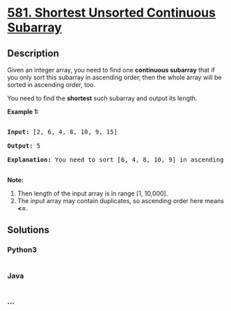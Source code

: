 # [581. Shortest Unsorted Continuous Subarray](https://leetcode.com/problems/shortest-unsorted-continuous-subarray)

## Description
<p>Given an integer array, you need to find one <b>continuous subarray</b> that if you only sort this subarray in ascending order, then the whole array will be sorted in ascending order, too. </p> 



<p>You need to find the <b>shortest</b> such subarray and output its length.</p>



<p><b>Example 1:</b><br />

<pre>

<b>Input:</b> [2, 6, 4, 8, 10, 9, 15]

<b>Output:</b> 5

<b>Explanation:</b> You need to sort [6, 4, 8, 10, 9] in ascending order to make the whole array sorted in ascending order.

</pre>

</p>



<p><b>Note:</b><br>

<ol>

<li>Then length of the input array is in range [1, 10,000].</li>

<li>The input array may contain duplicates, so ascending order here means <b><=</b>. </li>

</ol>

</p>


## Solutions


<!-- tabs:start -->

### **Python3**

```python

```

### **Java**

```java

```

### **...**
```

```

<!-- tabs:end -->